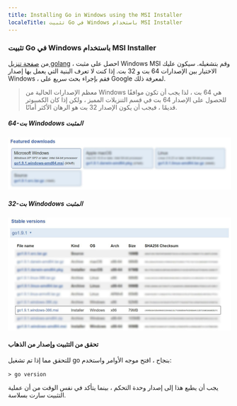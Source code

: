 ```yaml
---
title: Installing Go in Windows using the MSI Installer
localeTitle: تثبيت Go في Windows باستخدام MSI Installer
---
```

### تثبيت Go في Windows باستخدام MSI Installer

من [صفحة تنزيل golang](https://golang.org/dl/) ، احصل على مثبت Windows MSI وقم بتشغيله. سيكون عليك الاختيار بين الإصدارات 64 بت و 32 بت. إذا كنت لا تعرف البنية التي يعمل بها إصدار Windows ، فقم بإجراء بحث سريع على Google لمعرفة ذلك.

> معظم الإصدارات الحالية من Windows هي 64 بت ، لذا يجب أن تكون موافقًا للحصول على الإصدار 64 بت في قسم التنزيلات المميز ، ولكن إذا كان الكمبيوتر قديمًا ، فيجب أن يكون الإصدار 32 بت هو الرهان الأكثر أمانًا.

##### 64-بت Windodows المثبت

![screenshot of golang's download page as of this writting, highliting link](https://raw.githubusercontent.com/AlexandroPerez/resources/master/img/win_installerx64.jpg "ويندوز إكس 64 رابط msi المثبت")

##### 32-بت Windodows المثبت

![screenshot of golang's download page as of this writting, highliting link](https://raw.githubusercontent.com/AlexandroPerez/resources/master/img/win_installerx86.jpg "x86 نوافذ رابط msi المثبت")

#### تحقق من التثبيت وإصدار من الذهاب

للتحقق مما إذا تم تشغيل go بنجاح ، افتح موجه الأوامر واستخدم:

 `> go version 
` 

يجب أن يطبع هذا إلى إصدار وحدة التحكم ، بينما يتأكد في نفس الوقت من أن عملية التثبيت سارت بسلاسة.